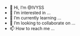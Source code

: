 - 👋 Hi, I’m @IVYSS
- 👀 I’m interested in ...
- 🌱 I’m currently learning ...
- 💞️ I’m looking to collaborate on ...
- 📫 How to reach me ...

<!---
IVYSS/IVYSS is a ✨ special ✨ repository because its `README.md` (this file) appears on your GitHub profile.
You can click the Preview link to take a look at your changes.
--->

